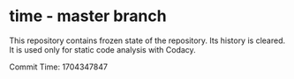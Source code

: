 # time - master branch

This repository contains frozen state of the repository.
Its history is cleared. It is used only for static code
analysis with Codacy.

Commit Time: 1704347847
